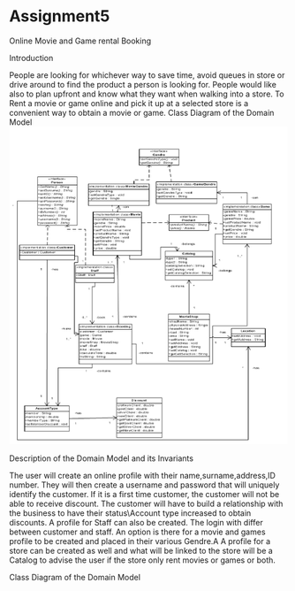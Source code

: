 # Assignment5
Online Movie and Game rental Booking

Introduction

People are looking for whichever way to save time, avoid queues in store or drive around to find the product a person is looking for. People would like also to plan upfront and know what they want when walking into a store. To Rent a movie or game online and pick it up at a selected store is a convenient way to obtain a movie or game.
Class Diagram of the Domain Model 
![alt tag]( https://raw.githubusercontent.com/mogamatnoorjacobs/Assignment5/master/uml.png)


Description of the Domain Model and its Invariants

The user will create an online profile with their name,surname,address,ID number. They will then create a username and password that will uniquely identify the customer. If it is a first time customer, the customer will not be able to receive discount. The customer will have to build a relationship with the business to have their status\Account type increased to obtain discounts. 
A profile for Staff can also be created. The login with differ between customer and staff.
An option is there for a movie and games profile to be created and placed in their various Gendre.A A profile for a store can be created as well and what will be linked to the store will be a Catalog to advise the user if the store only rent movies or games or both. 
 

















Class Diagram of the Domain Model


